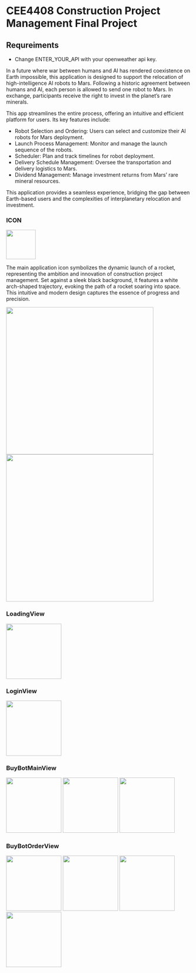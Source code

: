 # CEE4408 Construction Project Management Final Project  

## Requreiments  

- Change ENTER_YOUR_API with your openweather api key.

In a future where war between humans and AI has rendered coexistence on Earth impossible, this application is designed to support the relocation of high-intelligence AI robots to Mars. Following a historic agreement between humans and AI, each person is allowed to send one robot to Mars. In exchange, participants receive the right to invest in the planet’s rare minerals.  

This app streamlines the entire process, offering an intuitive and efficient platform for users. Its key features include:  
- Robot Selection and Ordering: Users can select and customize their AI robots for Mars deployment.  
- Launch Process Management: Monitor and manage the launch sequence of the robots.  
- Scheduler: Plan and track timelines for robot deployment.  
- Delivery Schedule Management: Oversee the transportation and delivery logistics to Mars.  
- Dividend Management: Manage investment returns from Mars’ rare mineral resources.  

This application provides a seamless experience, bridging the gap between Earth-based users and the complexities of interplanetary relocation and investment.  

### ICON  
<img src="https://github.com/user-attachments/assets/86128de0-53c0-4132-b47c-990dd875ef31" width="80"/>  

The main application icon symbolizes the dynamic launch of a rocket, representing the ambition and innovation of construction project management. Set against a sleek black background, it features a white arch-shaped trajectory, evoking the path of a rocket soaring into space. This intuitive and modern design captures the essence of progress and precision.  

<img src="https://github.com/user-attachments/assets/729f9cf0-77f6-4c9c-8c83-06f9cc67a07c" width="400"/>
<img src="https://github.com/user-attachments/assets/00f30f25-f699-4580-be8d-486f67d1e092" width="400"/>

### LoadingView  
<img src="https://github.com/user-attachments/assets/57f75923-cf87-41c1-8c76-fb2776183dda" width="150"/>

### LoginView  
<img src="https://github.com/user-attachments/assets/66e759dd-8285-4539-8811-e72c0d64b21b" width="150"/>

### BuyBotMainView  
<img src="https://github.com/user-attachments/assets/f7791557-2c75-4490-82b2-7b1c922c2c02" width="150"/>
<img src="https://github.com/user-attachments/assets/d99d0048-6a82-4f23-9128-498bc3a31518" width="150"/>
<img src="https://github.com/user-attachments/assets/d01ff68a-a735-4856-b7e9-530cd8c2ae81" width="150"/>

### BuyBotOrderView  
<img src="https://github.com/user-attachments/assets/59a41f72-3666-4b2d-8d19-c0ad9ee30c6a" width="150"/>
<img src="https://github.com/user-attachments/assets/77b7c694-9bb0-4026-8d17-41114aa681e7" width="150"/>
<img src="https://github.com/user-attachments/assets/0c0551a7-7750-4ecc-bcd1-e12bd17ac88b" width="150"/>
<img src="https://github.com/user-attachments/assets/a983eea4-3854-4153-846d-899a6615a257" width="150"/>
